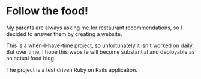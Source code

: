 Follow the food!
===
My parents are always asking me for restaurant recommendations, so I decided to answer them by creating a website.

This is a when-I-have-time project, so unfortunately it isn't worked on daily. But over time, I hope this website will become substantial and deployable as an actual food blog.

The project is a test driven Ruby on Rails application.

